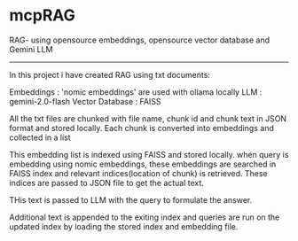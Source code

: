 # mcpRAG
RAG- using opensource embeddings, opensource vector database and Gemini LLM
______________________________________________________________________________

In this project i have created RAG using txt documents:

Embeddings      : 'nomic embeddings' are used with ollama locally
LLM             :  gemini-2.0-flash 
Vector Database : FAISS

All the txt files are chunked with file name, chunk id and chunk text in JSON format and stored locally.
Each chunk is converted into embeddings and collected in a list

This embedding list is indexed using FAISS and stored locally.
when query is embedding using nomic embeddings, these embeddings are searched in FAISS index and relevant indices(location of chunk) is retrieved.  These indices are passed to JSON file to get the actual text.

THis text is passed to LLM with the query to formulate the answer.

Additional text is appended to the exiting index and queries are run on the updated index by loading the stored index and embedding file.

